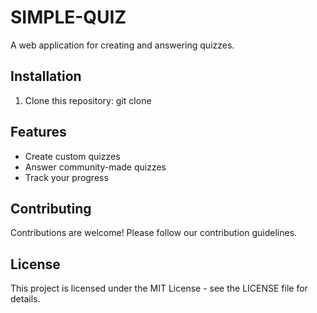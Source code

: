 # SIMPLE-QUIZ

A web application for creating and answering quizzes.

## Installation
1. Clone this repository:
    git clone 

## Features
- Create custom quizzes
- Answer community-made quizzes
- Track your progress

## Contributing
Contributions are welcome! Please follow our contribution guidelines.
  
## License
This project is licensed under the MIT License - see the LICENSE file for details.
